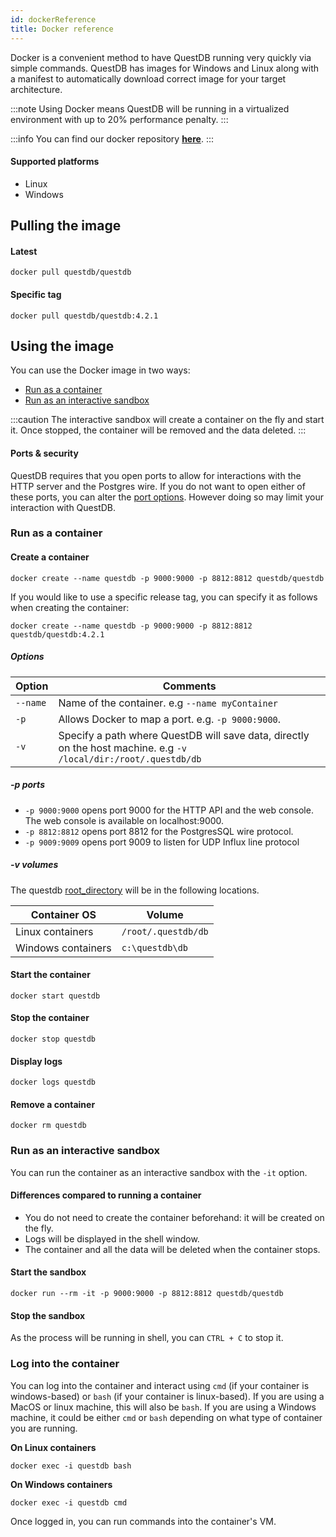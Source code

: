 ```yaml
---
id: dockerReference
title: Docker reference
---
```



Docker is a convenient method to have QuestDB running very quickly via simple commands. 
QuestDB has images for Windows and Linux along with a manifest to automatically
download correct image for your target architecture.

:::note
Using Docker means QuestDB will be running in a virtualized environment with up to 20% performance penalty.
:::

:::info
You can find our docker repository **<a href="https://hub.docker.com/r/questdb/questdb" target="_blank">here</a>**.
:::

#### Supported platforms
- Linux
- Windows

## Pulling the image
#### Latest
```shell script
docker pull questdb/questdb
```

#### Specific tag
```shell script
docker pull questdb/questdb:4.2.1
```

## Using the image
You can use the Docker image in two ways:
- [Run as a container](#run-as-a-container)
- [Run as an interactive sandbox](#run-as-an-interactive-sandbox)

:::caution
The interactive sandbox will create a container on the fly and start it. Once stopped, the container will be
removed and the data deleted.
:::

#### Ports & security

QuestDB requires that you open ports to allow for interactions with the HTTP server and the Postgres wire.
If you do not want to open either of these ports, you can alter the [port options](#-p-ports). However doing so may limit your interaction with QuestDB.

### Run as a container

#### Create a container

```shell script
docker create --name questdb -p 9000:9000 -p 8812:8812 questdb/questdb
```

If you would like to use a specific release tag, you can specify it as follows when creating the container:

```shell script
docker create --name questdb -p 9000:9000 -p 8812:8812 questdb/questdb:4.2.1
```

##### Options


| Option | Comments |
|---|---|
| `--name` | Name of the container. e.g `--name myContainer` |
| `-p` | Allows Docker to map a port. e.g. `-p 9000:9000`. |
| `-v` | Specify a path where QuestDB will save data, directly on the host machine. e.g `-v /local/dir:/root/.questdb/db`

##### -p ports
- `-p 9000:9000` opens port 9000 for the HTTP API and the web console. The web console is available on localhost:9000.
- `-p 8812:8812` opens port 8812 for the PostgresSQL wire protocol.
- `-p 9009:9009` opens port 9009 to listen for UDP Influx line protocol

##### -v volumes
The questdb [root_directory](rootDirectoryStructure.md) will be in the following locations.

| Container OS | Volume |
|-----|-----|
| Linux containers | `/root/.questdb/db` |
| Windows containers | `c:\questdb\db` |

#### Start the container
```shell script
docker start questdb
```

#### Stop the container
```shell script
docker stop questdb
```

#### Display logs
```shell script
docker logs questdb
```

#### Remove a container
```shell script
docker rm questdb
```

### Run as an interactive sandbox

You can run the container as an interactive sandbox with the `-it` option.

#### Differences compared to running a container
- You do not need to create the container beforehand: it will be created on the fly.
- Logs will be displayed in the shell window.
- The container and all the data will be deleted when the container stops.

#### Start the sandbox
```shell script
docker run --rm -it -p 9000:9000 -p 8812:8812 questdb/questdb
```

#### Stop the sandbox
As the process will be running in shell, you can `CTRL + C` to stop it.


### Log into the container

You can log into the container and interact using `cmd` (if your container is windows-based) or `bash`
(if your container is linux-based). If you are using a MacOS or linux machine, this will also be `bash`. If you
are using a Windows machine, it could be either `cmd` or `bash` depending on what type of container you
are running.

**On Linux containers**
```shell script
docker exec -i questdb bash
```

**On Windows containers**
```shell script
docker exec -i questdb cmd
```

Once logged in, you can run commands into the container's VM.
